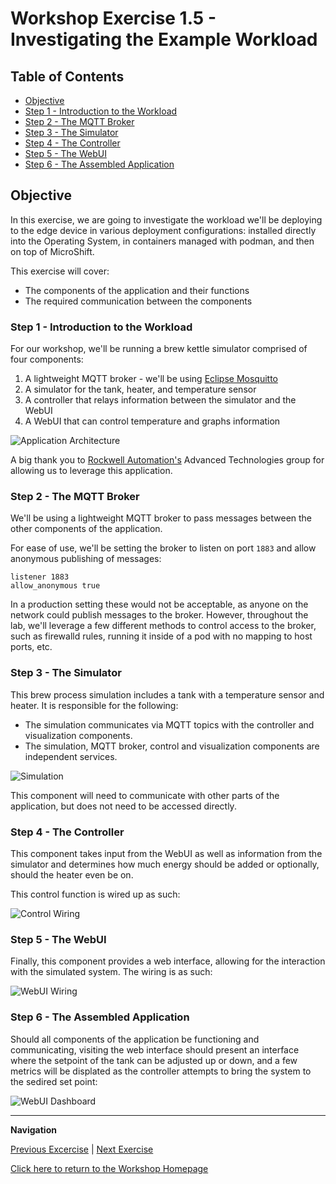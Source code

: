 # Workshop Exercise 1.5 - Investigating the Example Workload

## Table of Contents

* [Objective](#objective)
* [Step 1 - Introduction to the Workload](#step-1---introduction-to-the-workload)
* [Step 2 - The MQTT Broker](#step-2---the-mqtt-broker)
* [Step 3 - The Simulator](#step-3---the-simulator)
* [Step 4 - The Controller](#step-4---the-controller)
* [Step 5 - The WebUI](#step-5---the-webui)
* [Step 6 - The Assembled Application](#step-6---the-assembled-application)


## Objective

In this exercise, we are going to investigate the workload we'll be deploying to the edge device in various deployment configurations: installed directly into the Operating System, in containers managed with podman, and then on top of MicroShift.

This exercise will cover:

* The components of the application and their functions
* The required communication between the components

### Step 1 - Introduction to the Workload

For our workshop, we'll be running a brew kettle simulator comprised of four components:

1. A lightweight MQTT broker - we'll be using [Eclipse Mosquitto](https://mosquitto.org/)
2. A simulator for the tank, heater, and temperature sensor
3. A controller that relays information between the simulator and the WebUI
4. A WebUI that can control temperature and graphs information

![Application Architecture](https://github.com/jjaswanson4/process-demo-control/blob/master/topology.png?raw=true)

A big thank you to [Rockwell Automation's](https://www.rockwellautomation.com/) Advanced Technologies group for allowing us to leverage this application.

### Step 2 - The MQTT Broker

We'll be using a lightweight MQTT broker to pass messages between the other components of the application.

For ease of use, we'll be setting the broker to listen on port `1883` and allow anonymous publishing of messages:

```
listener 1883
allow_anonymous true
```

In a production setting these would not be acceptable, as anyone on the network could publish messages to the broker. However, throughout the lab, we'll leverage a few different methods to control access to the broker, such as firewalld rules, running it inside of a pod with no mapping to host ports, etc.

### Step 3 - The Simulator

This brew process simulation includes a tank with a temperature sensor and heater. It is responsible for the following:

- The simulation communicates via MQTT topics with the controller and visualization components.
- The simulation, MQTT broker, control and visualization components are independent services.

![Simulation](https://github.com/jjaswanson4/process-demo-simulate/blob/master/system.png?raw=true)

This component will need to communicate with other parts of the application, but does not need to be accessed directly.

### Step 4 - The Controller

This component takes input from the WebUI as well as information from the simulator and determines how much energy should be added or optionally, should the heater even be on.

This control function is wired up as such:

![Control Wiring](https://github.com/jjaswanson4/process-demo-control/blob/master/control-flow.png?raw=true)

### Step 5 - The WebUI

Finally, this component provides a web interface, allowing for the interaction with the simulated system. The wiring is as such:

![WebUI Wiring](https://github.com/jjaswanson4/process-demo-ui/blob/master/ui-flow.png?raw=true)

### Step 6 - The Assembled Application

Should all components of the application be functioning and communicating, visiting the web interface should present an interface where the setpoint of the tank can be adjusted up or down, and a few metrics will be displated as the controller attempts to bring the system to the sedired set point:

![WebUI Dashboard](https://github.com/jjaswanson4/process-demo-ui/blob/master/ui.png?raw=true)

---
**Navigation**

[Previous Excercise](../1.4-device-intro) | [Next Exercise](../1.6-network-info)

[Click here to return to the Workshop Homepage](../README.md)
